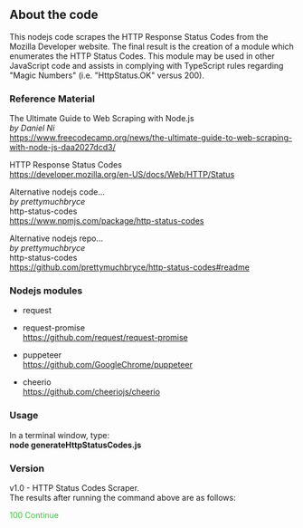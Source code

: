
## About the code
This nodejs code scrapes the HTTP Response Status Codes from the Mozilla Developer website. The final result is the creation of a module which enumerates the HTTP Status Codes. This module may be used in other JavaScript code and assists in complying with TypeScript rules regarding "Magic Numbers" (i.e. "HttpStatus.OK" versus 200).

### Reference Material
The Ultimate Guide to Web Scraping with Node.js</br>
*by Daniel Ni*</br>
https://www.freecodecamp.org/news/the-ultimate-guide-to-web-scraping-with-node-js-daa2027dcd3/

HTTP Response Status Codes</br>
https://developer.mozilla.org/en-US/docs/Web/HTTP/Status

Alternative nodejs code...</br>
*by prettymuchbryce*</br>
http-status-codes</br>
https://www.npmjs.com/package/http-status-codes

Alternative nodejs repo...</br>
*by prettymuchbryce*</br>
http-status-codes</br>
https://github.com/prettymuchbryce/http-status-codes#readme

### Nodejs modules
* request
* request-promise</br>
https://github.com/request/request-promise

* puppeteer</br>
https://github.com/GoogleChrome/puppeteer

* cheerio</br>
https://github.com/cheeriojs/cheerio

### Usage
In a terminal window, type:</br>
<strong>node generateHttpStatusCodes.js</strong>

### Version
v1.0 - HTTP Status Codes Scraper.</br>
The results after running the command above are as follows:
<div style="color:limegreen";>100 Continue</div>
